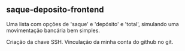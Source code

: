 ## saque-deposito-frontend
Uma lista com opções de 'saque' e 'depósito' e 'total', simulando uma movimentação bancária bem simples.

Criação da chave SSH.
Vinculação da minha conta do github no git.
